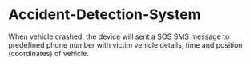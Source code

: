 # Accident-Detection-System
When vehicle crashed, the device will sent a SOS SMS message to predefined phone number with victim vehicle details, time and position (coordinates) of vehicle.

